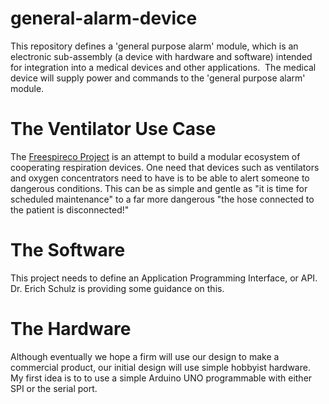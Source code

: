 # general-alarm-device
This repository defines a 'general purpose alarm' module, which is an electronic sub-assembly (a device with hardware and software) intended for integration into a medical devices and other applications.  The medical device will supply power and commands to the 'general purpose alarm' module.

# The Ventilator Use Case

The [Freespireco Project](https://github.com/PubInv/freespireco) is an attempt to build a modular ecosystem of cooperating respiration devices. One need that devices such as ventilators and oxygen concentrators need to have is to be able to alert someone to dangerous conditions. This can be as simple and gentle as "it is time for scheduled maintenance" to a far more dangerous "the hose connected to the patient is disconnected!"

# The Software

This project needs to define an Application Programming Interface, or API. Dr. Erich Schulz is providing some guidance on this.

# The Hardware

Although eventually we hope a firm will use our design to make a commercial product,
our initial design will use simple hobbyist hardware. My first idea is to 
to use a simple Arduino UNO programmable with either SPI or the serial port.
